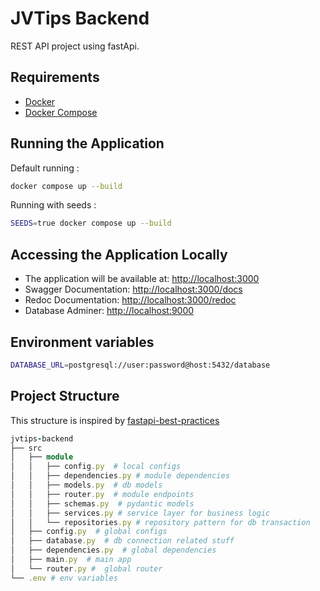 # JVTips Backend

REST API project using fastApi.

## Requirements
- [Docker](https://docs.docker.com/engine/install/)
- [Docker Compose](https://docs.docker.com/compose/install/)

## Running the Application

Default running :
```bash
docker compose up --build
```

Running with seeds :
```bash
SEEDS=true docker compose up --build
```

## Accessing the Application Locally

- The application will be available at: [http://localhost:3000](http://127.0.0.1:3000)
- Swagger Documentation: [http://localhost:3000/docs](http://127.0.0.1:3000/docs)
- Redoc Documentation: [http://localhost:3000/redoc](http://127.0.0.1:3000/redoc)
- Database Adminer: [http://localhost:9000](http://127.0.0.1:9000)

## Environment variables

```bash
DATABASE_URL=postgresql://user:password@host:5432/database
```

## Project Structure

This structure is inspired by [fastapi-best-practices](https://github.com/zhanymkanov/fastapi-best-practices)

```ruby
jvtips-backend
├── src
│   ├── module
│   │   ├── config.py  # local configs
│   │   ├── dependencies.py # module dependencies
│   │   ├── models.py  # db models
│   │   ├── router.py  # module endpoints
│   │   ├── schemas.py  # pydantic models
│   │   ├── services.py # service layer for business logic
│   │   └── repositories.py # repository pattern for db transaction
│   ├── config.py  # global configs
│   ├── database.py  # db connection related stuff
│   ├── dependencies.py  # global dependencies
│   ├── main.py  # main app
│   └── router.py #  global router
└── .env # env variables
```
